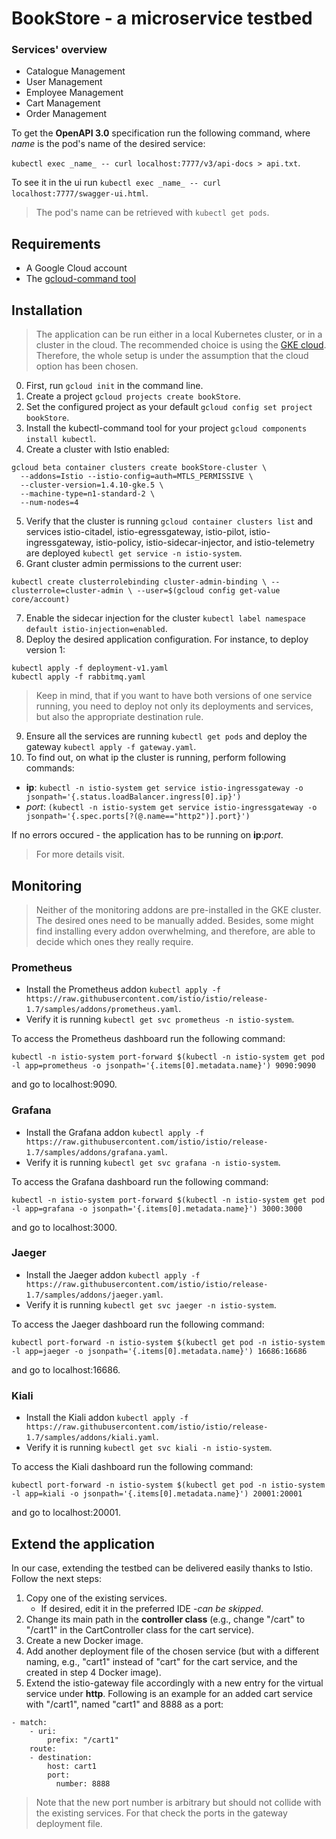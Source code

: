 # BookStore - a microservice testbed

### Services' overview

* Catalogue Management
* User Management
* Employee Management
* Cart Management
* Order Management

To get the **OpenAPI 3.0** specification run the following command, where _name_ is the pod's name of the desired service:

`kubectl exec _name_ -- curl localhost:7777/v3/api-docs > api.txt`.

To see it in the ui run `kubectl exec _name_ -- curl localhost:7777/swagger-ui.html`.

> The pod's name can be retrieved with `kubectl get pods`.

## Requirements

- A Google Cloud account
- The [gcloud-command tool](https://cloud.google.com/sdk/docs/quickstart)

## Installation

> The application can be run either in a local Kubernetes cluster, or in a cluster in the cloud. The recommended choice is using the [GKE cloud](https://cloud.google.com/kubernetes-engine). Therefore, the whole setup is under the assumption that the cloud option has been chosen.

0. First, run `gcloud init` in the command line.
1. Create a project `gcloud projects create bookStore`.
2. Set the configured project as your default `gcloud config set project bookStore`.
3. Install the kubectl-command tool for your project `gcloud components install kubectl`.
4. Create a cluster with Istio enabled: 

  ```
  gcloud beta container clusters create bookStore-cluster \
    --addons=Istio --istio-config=auth=MTLS_PERMISSIVE \
    --cluster-version=1.4.10-gke.5 \
    --machine-type=n1-standard-2 \
    --num-nodes=4
  ```
5. Verify that the cluster is running `gcloud container clusters list` and services istio-citadel, istio-egressgateway, istio-pilot, istio-ingressgateway, istio-policy, istio-sidecar-injector, and istio-telemetry are deployed `kubectl get service -n istio-system`.
6. Grant cluster admin permissions to the current user:

`kubectl create clusterrolebinding cluster-admin-binding \
    --clusterrole=cluster-admin \
    --user=$(gcloud config get-value core/account)`
    
7. Enable the sidecar injection for the cluster `kubectl label namespace default istio-injection=enabled`.
8. Deploy the desired application configuration. For instance, to deploy version 1:

```
kubectl apply -f deployment-v1.yaml
kubectl apply -f rabbitmq.yaml
```

>Keep in mind, that if you want to have both versions of one service running, you need to deploy not only its deployments and services, but also the appropriate destination rule.

9. Ensure all the services are running `kubectl get pods` and deploy the gateway `kubectl apply -f gateway.yaml`.
10. To find out, on what ip the cluster is running, perform following commands: 

  - **ip**: `kubectl -n istio-system get service istio-ingressgateway -o jsonpath='{.status.loadBalancer.ingress[0].ip}')`
  - _port_: `(kubectl -n istio-system get service istio-ingressgateway -o jsonpath='{.spec.ports[?(@.name=="http2")].port}')`

If no errors occured - the application has to be running on **ip**:_port_.

 > For more details visit.

## Monitoring

> Neither of the monitoring addons are pre-installed in the GKE cluster. The desired ones need to be manually added. Besides, some might find installing every addon overwhelming, and therefore, are able to decide which ones they really require.

### Prometheus

* Install the Prometheus addon `kubectl apply -f https://raw.githubusercontent.com/istio/istio/release-1.7/samples/addons/prometheus.yaml`.
* Verify it is running `kubectl get svc prometheus -n istio-system`.

To access the Prometheus dashboard run the following command:

`kubectl -n istio-system port-forward $(kubectl -n istio-system get pod -l app=prometheus -o jsonpath='{.items[0].metadata.name}') 9090:9090`

and go to localhost:9090.

### Grafana

* Install the Grafana addon `kubectl apply -f https://raw.githubusercontent.com/istio/istio/release-1.7/samples/addons/grafana.yaml`.
* Verify it is running `kubectl get svc grafana -n istio-system`.


To access the Grafana dashboard run the following command:

`kubectl -n istio-system port-forward $(kubectl -n istio-system get pod -l app=grafana -o jsonpath='{.items[0].metadata.name}') 3000:3000`

and go to localhost:3000.

### Jaeger


* Install the Jaeger addon `kubectl apply -f https://raw.githubusercontent.com/istio/istio/release-1.7/samples/addons/jaeger.yaml`.
* Verify it is running `kubectl get svc jaeger -n istio-system`.


To access the Jaeger dashboard run the following command:

`kubectl port-forward -n istio-system $(kubectl get pod -n istio-system -l app=jaeger -o jsonpath='{.items[0].metadata.name}') 16686:16686`

and go to localhost:16686.

### Kiali


* Install the Kiali addon `kubectl apply -f https://raw.githubusercontent.com/istio/istio/release-1.7/samples/addons/kiali.yaml`.
* Verify it is running `kubectl get svc kiali -n istio-system`.


To access the Kiali dashboard run the following command:

`kubectl port-forward -n istio-system $(kubectl get pod -n istio-system -l app=kiali -o jsonpath='{.items[0].metadata.name}') 20001:20001`

and go to localhost:20001.


## Extend the application

In our case, extending the testbed can be delivered easily thanks to Istio. Follow the next steps:
1. Copy one of the existing services.
    - If desired, edit it in the preferred IDE -_can be skipped_.
2. Change its main path in the **controller class** (e.g., change "/cart" to "/cart1" in the CartController class for the cart service).
3. Create a new Docker image.
4. Add another deployment file of the chosen service (but with a different naming, e.g., "cart1" instead of "cart" for the cart service, and the created in step 4 Docker image).
5. Extend the istio-gateway file accordingly with a new entry for the virtual service under **http**. Following is an example for an added cart service with "/cart1", named "cart1" and 8888 as a port: 
```
- match:
    - uri:
        prefix: "/cart1"
    route:
    - destination:
        host: cart1
        port:
          number: 8888
 ```  

       
> Note that the new port number is arbitrary but should not collide with the existing services. For that check the ports in the gateway deployment file.



  



